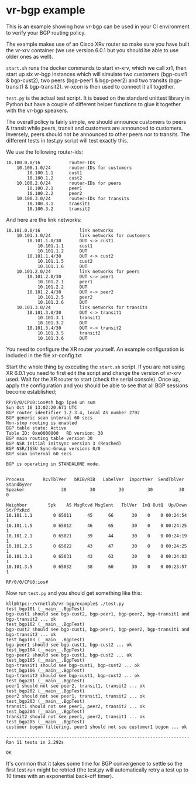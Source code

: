vr-bgp example
==============
This is an example showing how vr-bgp can be used in your CI environment to
verify your BGP routing policy.

The example makes use of an Cisco XRv router so make sure you have built the
vr-xrv container (we use version 6.0.1 but you should be able to use older ones
as well).

`start.sh` runs the docker commands to start vr-xrv, which we call xr1, then
start up six vr-bgp instances which will simulate two customers (bgp-cust1 &
bgp-cust2), two peers (bgp-peer1 & bgp-peer2) and two transits (bgp-transit1 &
bgp-transit2). vr-xcon is then used to connect it all together.

`test.py` is the actual test script. It is based on the standard unittest
library in Python but have a couple of different helper functions to glue it
together with the vr-bgp speakers.

The overall policy is fairly simple, we should announce customers to peers &
transit while peers, transit and customers are announced to customers.
Inversely, peers should not be announced to other peers nor to transits. The
different tests in test.py script will test exactly this.

We use the following router-ids:

    10.100.0.0/16           router-IDs
        10.100.1.0/24       router-IDs for customers
            10.100.1.1      cust1
            10.100.1.2      cust2
        10.100.2.0/24       router-IDs for peers
            10.100.2.1      peer1
            10.100.2.2      peer2
        10.100.3.0/24       router-IDs for transits
            10.100.3.1      transit1
            10.100.3.2      transit2

And here are the link networks:

    10.101.0.0/16               link networks
        10.101.1.0/24           link networks for customers
            10.101.1.0/30       DUT <-> cust1
                10.101.1.1      cust1
                10.101.1.2      DUT
            10.101.1.4/30       DUT <-> cust2
                10.101.1.5      cust2
                10.101.1.6      DUT
        10.101.2.0/24           link networks for peers
            10.101.2.0/30       DUT <-> peer1
                10.101.2.1      peer1
                10.101.2.2      DUT
            10.101.2.4/30       DUT <-> peer2
                10.101.2.5      peer2
                10.101.2.6      DUT
        10.101.3.0/24           link networks for transits
            10.101.3.0/30       DUT <-> transit1
                10.101.3.1      transit1
                10.101.3.2      DUT
            10.101.3.4/30       DUT <-> transit2
                10.101.3.5      transit2
                10.101.3.6      DUT

You need to configure the XR router yourself. An example configuration is
included in the file xr-config.txt

Start the whole thing by executing the `start.sh` script. If you are not using
XR 6.0.1 you need to first edit the script and change the version of vr-xrv
used. Wait for the XR router to start (check the serial console). Once up,
apply the configuration and you should be able to see that all BGP sessions
become established;

```
RP/0/0/CPU0:ios#sh bgp ipv4 un sum
Sun Oct 16 13:02:20.671 UTC
BGP router identifier 1.2.3.4, local AS number 2792
BGP generic scan interval 60 secs
Non-stop routing is enabled
BGP table state: Active
Table ID: 0xe0000000   RD version: 30
BGP main routing table version 30
BGP NSR Initial initsync version 3 (Reached)
BGP NSR/ISSU Sync-Group versions 0/0
BGP scan interval 60 secs

BGP is operating in STANDALONE mode.


Process       RcvTblVer   bRIB/RIB   LabelVer  ImportVer  SendTblVer  StandbyVer
Speaker              30         30         30         30          30           0

Neighbor        Spk    AS MsgRcvd MsgSent   TblVer  InQ OutQ  Up/Down  St/PfxRcd
10.101.1.1        0 65011      45      66       30    0    0 00:24:54          1
10.101.1.5        0 65012      46      65       30    0    0 00:24:25          1
10.101.2.1        0 65021      39      44       30    0    0 00:24:19          1
10.101.2.5        0 65022      43      47       30    0    0 00:24:25          1
10.101.3.1        0 65031      43      63       30    0    0 00:24:03          1
10.101.3.5        0 65032      38      60       30    0    0 00:23:57          1

RP/0/0/CPU0:ios#
```

Now run `test.py` and you should get something like this:
```
kll@htpc:~/vrnetlab/vr-bgp/example$ ./test.py
test_bgp101 (__main__.BgpTest)
bgp-cust1 should see bgp-cust2, bgp-peer1, bgp-peer2, bgp-transit1 and bgp-transit2 ... ok
test_bgp102 (__main__.BgpTest)
bgp-cust2 should see bgp-cust1, bgp-peer1, bgp-peer2, bgp-transit1 and bgp-transit2 ... ok
test_bgp103 (__main__.BgpTest)
bgp-peer1 should see bgp-cust1, bgp-cust2 ... ok
test_bgp104 (__main__.BgpTest)
bgp-peer2 should see bgp-cust1, bgp-cust2 ... ok
test_bgp105 (__main__.BgpTest)
bgp-transit1 should see bgp-cust1, bgp-cust2 ... ok
test_bgp106 (__main__.BgpTest)
bgp-transit2 should see bgp-cust1, bgp-cust2 ... ok
test_bgp201 (__main__.BgpTest)
peer1 should not see peer2, transit1, transit2 ... ok
test_bgp202 (__main__.BgpTest)
peer2 should not see peer1, transit1, transit2 ... ok
test_bgp203 (__main__.BgpTest)
transit1 should not see peer1, peer2, transit2 ... ok
test_bgp204 (__main__.BgpTest)
transit2 should not see peer1, peer2, transit1 ... ok
test_bgp205 (__main__.BgpTest)
customer bogon filtering, peer1 should not see customer1 bogon ... ok

----------------------------------------------------------------------
Ran 11 tests in 2.292s

OK
```

It's common that it takes some time for BGP convergence to settle so the first
test run might be retried (the test.py will automatically retry a test up to 10
times with an exponential back-off timer).
